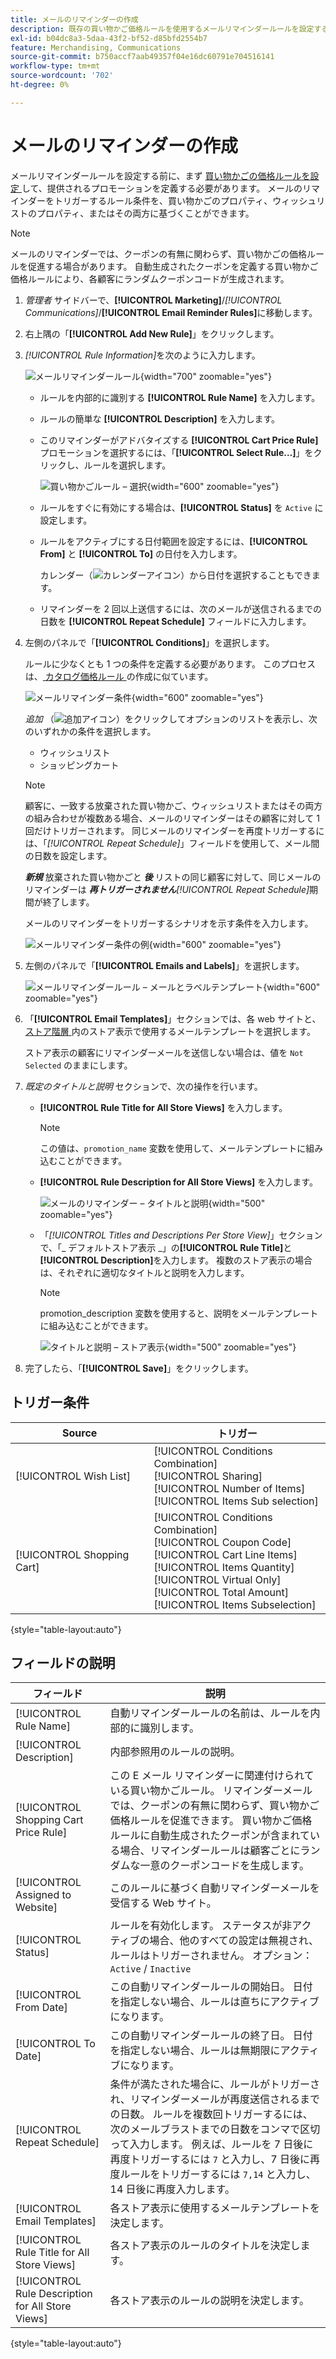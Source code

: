 ```yaml
---
title: メールのリマインダーの作成
description: 既存の買い物かご価格ルールを使用するメールリマインダールールを設定する方法について説明します。
exl-id: b04dc8a3-5daa-43f2-bf52-d85bfd2554b7
feature: Merchandising, Communications
source-git-commit: b750accf7aab49357f04e16dc60791e704516141
workflow-type: tm+mt
source-wordcount: '702'
ht-degree: 0%

---
```


# メールのリマインダーの作成

メールリマインダールールを設定する前に、まず [ 買い物かごの価格ルールを設定 ](price-rules-cart-create.md) して、提供されるプロモーションを定義する必要があります。 メールのリマインダーをトリガーするルール条件を、買い物かごのプロパティ、ウィッシュリストのプロパティ、またはその両方に基づくことができます。

>[!NOTE]
>
>メールのリマインダーでは、クーポンの有無に関わらず、買い物かごの価格ルールを促進する場合があります。 自動生成されたクーポンを定義する買い物かご価格ルールにより、各顧客にランダムクーポンコードが生成されます。

1. _管理者_ サイドバーで、**[!UICONTROL Marketing]**/_[!UICONTROL Communications]_/**[!UICONTROL Email Reminder Rules]**&#x200B;に移動します。

1. 右上隅の「**[!UICONTROL Add New Rule]**」をクリックします。

1. _[!UICONTROL Rule Information]_&#x200B;を次のように入力します。

   ![ メールリマインダールール ](./assets/email-reminder-new.png){width="700" zoomable="yes"}

   - ルールを内部的に識別する **[!UICONTROL Rule Name]** を入力します。

   - ルールの簡単な **[!UICONTROL Description]** を入力します。

   - このリマインダーがアドバタイズする **[!UICONTROL Cart Price Rule]** プロモーションを選択するには、「**[!UICONTROL Select Rule…]**」をクリックし、ルールを選択します。

     ![ 買い物かごルール – 選択 ](./assets/email-reminder-select-rule.png){width="600" zoomable="yes"}

   - ルールをすぐに有効にする場合は、**[!UICONTROL Status]** を `Active` に設定します。

   - ルールをアクティブにする日付範囲を設定するには、**[!UICONTROL From]** と **[!UICONTROL To]** の日付を入力します。

     カレンダー（![ カレンダーアイコン ](../assets/icon-calendar.png)）から日付を選択することもできます。

   - リマインダーを 2 回以上送信するには、次のメールが送信されるまでの日数を **[!UICONTROL Repeat Schedule]** フィールドに入力します。

1. 左側のパネルで「**[!UICONTROL Conditions]**」を選択します。

   ルールに少なくとも 1 つの条件を定義する必要があります。 このプロセスは、[ カタログ価格ルール ](price-rules-catalog.md) の作成に似ています。

   ![ メールリマインダー条件 ](./assets/email-reminder-conditions.png){width="600" zoomable="yes"}

   _追加_ （![ 追加アイコン ](../assets/icon-add-green-circle.png)）をクリックしてオプションのリストを表示し、次のいずれかの条件を選択します。

   - ウィッシュリスト
   - ショッピングカート

   >[!NOTE]
   >
   >顧客に、一致する放棄された買い物かご、ウィッシュリストまたはその両方の組み合わせが複数ある場合、メールのリマインダーはその顧客に対して 1 回だけトリガーされます。 同じメールのリマインダーを再度トリガーするには、「_[!UICONTROL Repeat Schedule]_」フィールドを使用して、メール間の日数を設定します。<br/>
   >
   >**_新規_** 放棄された買い物かごと **_後_** リストの同じ顧客に対して、同じメールのリマインダーは **_再トリガーされません_**&#x200B;_[!UICONTROL Repeat Schedule]_&#x200B;期間が終了します。

   メールのリマインダーをトリガーするシナリオを示す条件を入力します。

   ![ メールリマインダー条件の例 ](./assets/email-reminder-condition-example.png){width="600" zoomable="yes"}

1. 左側のパネルで「**[!UICONTROL Emails and Labels]**」を選択します。

   ![ メールリマインダールール – メールとラベルテンプレート ](./assets/email-reminder-rule-emails-labels-email-templates.png){width="600" zoomable="yes"}

1. 「**[!UICONTROL Email Templates]**」セクションでは、各 web サイトと、[ ストア階層 ](../getting-started/websites-stores-views.md) 内のストア表示で使用するメールテンプレートを選択します。

   ストア表示の顧客にリマインダーメールを送信しない場合は、値を `Not Selected` のままにします。

1. _既定のタイトルと説明_ セクションで、次の操作を行います。

   - **[!UICONTROL Rule Title for All Store Views]** を入力します。

     >[!NOTE]
     >
     >この値は、`promotion_name` 変数を使用して、メールテンプレートに組み込むことができます。

   - **[!UICONTROL Rule Description for All Store Views]** を入力します。

     ![ メールのリマインダー – タイトルと説明 ](./assets/email-reminders-emails-and-labels-default-titles-description.png){width="500" zoomable="yes"}

   - 「_[!UICONTROL Titles and Descriptions Per Store View]_」セクションで、「_ デフォルトストア表示 _」の&#x200B;**[!UICONTROL Rule Title]**&#x200B;と&#x200B;**[!UICONTROL Description]**&#x200B;を入力します。 複数のストア表示の場合は、それぞれに適切なタイトルと説明を入力します。

     >[!NOTE]
     >
     >promotion_description 変数を使用すると、説明をメールテンプレートに組み込むことができます。

     ![ タイトルと説明 – ストア表示 ](./assets/email-reminder-rules-title-descriptions-per-store-view.png){width="500" zoomable="yes"}

1. 完了したら、「**[!UICONTROL Save]**」をクリックします。

## トリガー条件

| Source | トリガー |
|--- |--- |
| [!UICONTROL Wish List] | [!UICONTROL Conditions Combination]<br/>[!UICONTROL Sharing]<br/>[!UICONTROL Number of Items]<br/>[!UICONTROL Items Sub selection] |
| [!UICONTROL Shopping Cart] | [!UICONTROL Conditions Combination]<br/>[!UICONTROL Coupon Code]<br/>[!UICONTROL Cart Line Items]<br/>[!UICONTROL Items Quantity]<br/>[!UICONTROL Virtual Only]<br/>[!UICONTROL Total Amount]<br/>[!UICONTROL Items Subselection] |

{style="table-layout:auto"}

## フィールドの説明

| フィールド | 説明 |
|--- |--- |
| [!UICONTROL Rule Name] | 自動リマインダールールの名前は、ルールを内部的に識別します。 |
| [!UICONTROL Description] | 内部参照用のルールの説明。 |
| [!UICONTROL Shopping Cart Price Rule] | この E メール リマインダーに関連付けられている買い物かごルール。 リマインダーメールでは、クーポンの有無に関わらず、買い物かご価格ルールを促進できます。 買い物かご価格ルールに自動生成されたクーポンが含まれている場合、リマインダールールは顧客ごとにランダムな一意のクーポンコードを生成します。 |
| [!UICONTROL Assigned to Website] | このルールに基づく自動リマインダーメールを受信する Web サイト。 |
| [!UICONTROL Status] | ルールを有効化します。 ステータスが非アクティブの場合、他のすべての設定は無視され、ルールはトリガーされません。 オプション：`Active` / `Inactive` |
| [!UICONTROL From Date] | この自動リマインダールールの開始日。 日付を指定しない場合、ルールは直ちにアクティブになります。 |
| [!UICONTROL To Date] | この自動リマインダールールの終了日。 日付を指定しない場合、ルールは無期限にアクティブになります。 |
| [!UICONTROL Repeat Schedule] | 条件が満たされた場合に、ルールがトリガーされ、リマインダーメールが再度送信されるまでの日数。 ルールを複数回トリガーするには、次のメールブラストまでの日数をコンマで区切って入力します。 例えば、ルールを 7 日後に再度トリガーするには `7` と入力し、7 日後に再度ルールをトリガーするには `7,14` と入力し、14 日後に再度入力します。 |
| [!UICONTROL Email Templates] | 各ストア表示に使用するメールテンプレートを決定します。 |
| [!UICONTROL Rule Title for All Store Views] | 各ストア表示のルールのタイトルを決定します。 |
| [!UICONTROL Rule Description for All Store Views] | 各ストア表示のルールの説明を決定します。 |

{style="table-layout:auto"}
